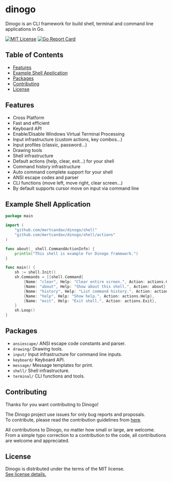 # dinogo
Dinogo is an CLI framework for build shell, terminal and command line applications in Go.

[![MIT License](https://img.shields.io/badge/license-MIT-blue.svg)](https://github.com/mertcandav/dinogo/blob/main/LICENSE)
[![Go Report Card](https://goreportcard.com/badge/github.com/mertcandav/dinogo)](https://goreportcard.com/report/github.com/mertcandav/dinogo)

## Table of Contents
<div class="toc">
  <ul>
    <li><a href="#features">Features</a></li>
    <li><a href="#example_shell_application">Example Shell Application</a></li>
    <li><a href="#packages">Packages</a></li>
    <li><a href="#contributing">Contributing</a></li>
    <li><a href="#license">License</a></li>
  </ul>
</div>

<h2 id="features">Features</h2>

+ Cross Platform
+ Fast and efficient
+ Keyboard API
+ Enable/Disable Windows Virtual Terminal Processing
+ Input infrastructure (custom actions, key combos...)
+ Input profiles (classic, password...)
+ Drawing tools
+ Shell infrastructure
+ Default actions (help, clear, exit...) for your shell
+ Command history infrastructure
+ Auto command complete support for your shell
+ ANSI escape codes and parser
+ CLI functions (move left, move right, clear screen...)
+ By default supports cursor move on input via command line

<h2 id="example_shell_application">Example Shell Application</h2>

```go
package main

import (
	"github.com/mertcandav/dinogo/shell"
	"github.com/mertcandav/dinogo/shell/actions"
)

func about(_ shell.CommandActionInfo) {
	println("This shell is example for Dinogo framework.")
}

func main() {
	sh := shell.Init()
	sh.Commands = []shell.Command{
		{Name: "clear", Help: "Clear entire screen.", Action: actions.Clear},
		{Name: "about", Help: "Show about this shell.", Action: about},
		{Name: "history", Help: "List command history.", Action: actions.History},
		{Name: "help", Help: "Show help.", Action: actions.Help},
		{Name: "exit", Help: "Exit shell.", Action: actions.Exit},
	}
	sh.Loop()
}
```

<h2 id="packages">Packages</h2>

+ ``ansiescape/`` ANSI escape code constants and parser.
+ ``drawing/`` Drawing tools.
+ ``input/`` Input infrastructure for command line inputs.
+ ``keyboard/`` Keyboard API.
+ ``message/`` Message templates for print.
+ ``shell/`` Shell infrastructure.
+ ``terminal/`` CLI functions and tools.

<h2 id="contributing">Contributing</h2>
Thanks for you want contributing to Dinogo!

The Dinogo project use issues for only bug reports and proposals. <br>
To contribute, please read the contribution guidelines from [here](https://github.com/mertcandav/dinogo/blob/main/CONTRIBUTING.md).

All contributions to Dinogo, no matter how small or large, are welcome. <br>
From a simple typo correction to a contribution to the code, all contributions are welcome and appreciated.

<h2 id="license">License</h2>

Dinogo is distributed under the terms of the MIT license. <br>
[See license details.](https://github.com/mertcandav/dinogo/blob/main/LICENSE)
